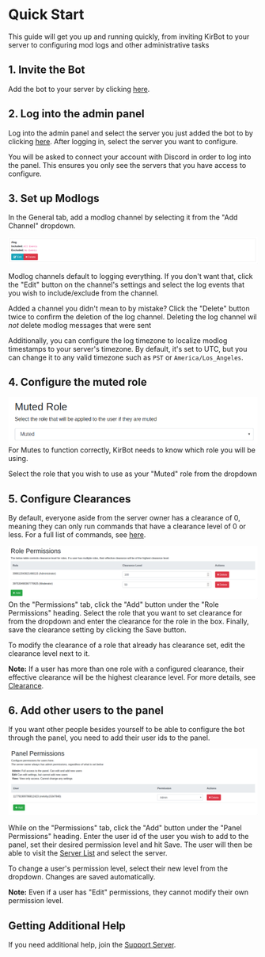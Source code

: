# Quick Start
This guide will get you up and running quickly, from inviting KirBot to your server to configuring mod logs and other administrative tasks

## 1. Invite the Bot
Add the bot to your server by clicking [here](https://kirbot.mrkirby153.com/invite).

## 2. Log into the admin panel
Log into the admin panel and select the server you just added the bot to by clicking [here](https://kirbot.mrkirby153.com/servers).
After logging in, select the server you want to configure.

You will be asked to connect your account with Discord in order to log into the panel. 
This ensures you only see the servers that you have access to configure.

## 3. Set up Modlogs
In the General tab, add a modlog channel by selecting it from the "Add Channel" dropdown.

![Log Entry](img/log_entry.png)

Modlog channels default to logging everything. If you don't want that, click the "Edit" button on
the channel's settings and select the log events that you wish to include/exclude from the channel.

Added a channel you didn't mean to by mistake? Click the "Delete" button twice to confirm the deletion
of the log channel. Deleting the log channel wil _not_ delete modlog messages that were sent

Additionally, you can configure the log timezone to localize modlog timestamps to your server's timezone.
By default, it's set to UTC,  but you can change it to any valid timezone such as `PST` or `America/Los_Angeles`.

## 4. Configure the muted role
![Muted Role](img/muted.png)
For Mutes to function correctly, KirBot needs to know which role you will be using.

Select the role that you wish to use as your "Muted" role from the dropdown

## 5. Configure Clearances
By default, everyone aside from the server owner has a clearance of 0, meaning they can only run
commands that have a clearance level of 0 or less. For a full list of commands, see [here](commands.md).

![Clearance](img/role_perms.png)
On the "Permissions" tab, click the "Add" button under the "Role Permissions" heading. Select the role
that you want to set clearance for from the dropdown and enter the clearance for the role in the box.
Finally, save the clearance setting by clicking the Save button.

To modify the clearance of a role that already has clearance set, edit the clearance level next to it.

**Note:** If a user has more than one role with a configured clearance, their effective clearance will
be the highest clearance level. For more details, see [Clearance](clearance.md).

## 6. Add other users to the panel
If you want other people besides yourself to be able to configure the bot through the panel, you
need to add their user ids to the panel. 

![Panel Users](img/panel_users.png)

While on the "Permissions" tab, click the "Add" button under 
the "Panel Permissions" heading. Enter the user id of the user you wish to add to the panel,
set their desired permission level and hit Save. The user will then be able to visit the
[Server List](https://kirbot.mrkirby153.com/servers) and select the server.

To change a user's permission level, select their new level from the dropdown. Changes are saved
automatically.

**Note:** Even if a user has "Edit" permissions, they cannot modify their own permission level.

## Getting Additional Help

If you need additional help, join the [Support Server](https://kirbot.mrkirby153.com/join).